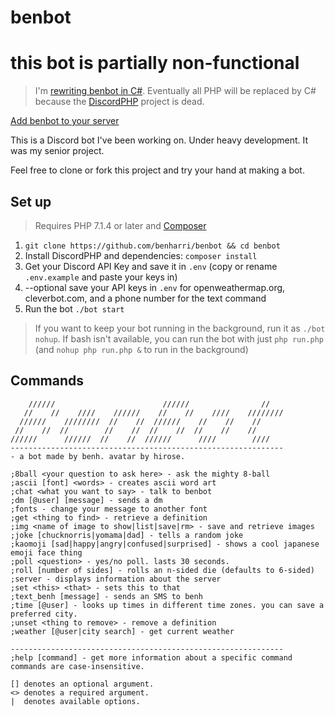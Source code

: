 # benbot

# this bot is partially non-functional

> I'm [rewriting benbot in C#](https://github.com/tilde-team/dotbot). Eventually all PHP will be replaced by C# because the [DiscordPHP](https://github.com/teamreflex/DiscordPHP) project is dead.


[Add benbot to your server](https://discordapp.com/api/oauth2/authorize?client_id=288416337057939456&scope=bot&permissions=0)

This is a Discord bot I've been working on. Under heavy development. It was my senior project.

Feel free to clone or fork this project and try your hand at making a bot.

## Set up

> Requires PHP 7.1.4 or later and [Composer](https://getcomposer.org)

1. `git clone https://github.com/benharri/benbot && cd benbot`
1. Install DiscordPHP and dependencies: `composer install`
1. Get your Discord API Key and save it in `.env` (copy or rename `.env.example` and paste your keys in)
1. --optional save your API keys in `.env` for openweathermap.org, cleverbot.com, and a phone number for the text command
1. Run the bot `./bot start`

> If you want to keep your bot running in the background, run it as `./bot nohup`.
> If bash isn't available, you can run the bot with just `php run.php` (and `nohup php run.php &` to run in the background)


## Commands

```
    //////                        //////                //
   //    //    ////    //////    //    //    ////    ////////
  //////    ////////  //    //  //////    //    //    //
 //    //  //        //    //  //    //  //    //    //
//////      //////  //    //  //////      ////        ////
-------------------------------------------------------------
- a bot made by benh. avatar by hirose.

;8ball <your question to ask here> - ask the mighty 8-ball
;ascii [font] <words> - creates ascii word art
;chat <what you want to say> - talk to benbot
;dm [@user] [message] - sends a dm
;fonts - change your message to another font
;get <thing to find> - retrieve a definition
;img <name of image to show|list|save|rm> - save and retrieve images
;joke [chucknorris|yomama|dad] - tells a random joke
;kaomoji [sad|happy|angry|confused|surprised] - shows a cool japanese emoji face thing
;poll <question> - yes/no poll. lasts 30 seconds.
;roll [number of sides] - rolls an n-sided die (defaults to 6-sided)
;server - displays information about the server
;set <this> <that> - sets this to that
;text_benh [message] - sends an SMS to benh
;time [@user] - looks up times in different time zones. you can save a preferred city.
;unset <thing to remove> - remove a definition
;weather [@user|city search] - get current weather

-------------------------------------------------------------
;help [command] - get more information about a specific command
commands are case-insensitive.

[] denotes an optional argument.
<> denotes a required argument.
|  denotes available options.
```
